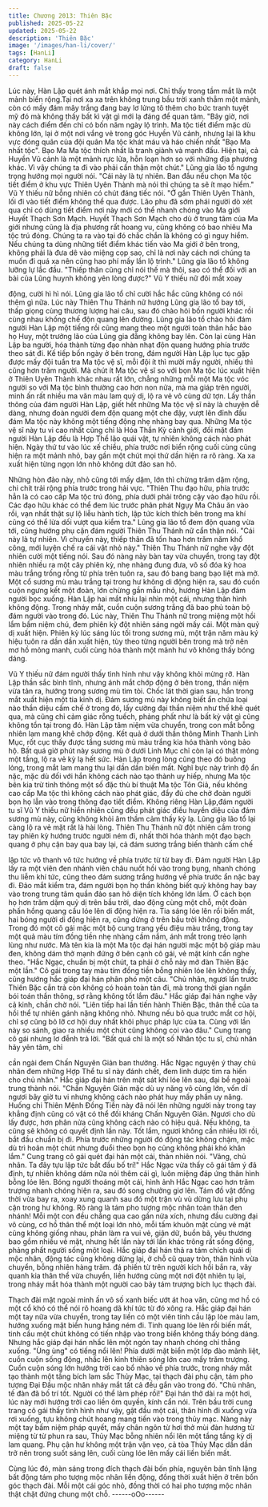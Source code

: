 ```yaml
---
title: Chương 2013: Thiên Bặc
published: 2025-05-22
updated: 2025-05-22
description: 'Thiên Bặc'
image: '/images/han-li/cover/'
tags: [HanLi]
category: HanLi
draft: false
---
```


Lúc này, Hàn Lập quét ánh mắt khắp mọi nơi.
Chỉ thấy trong tầm mắt là một mảnh biển rộng.Tại nơi xa xa trên
không trung bầu trời xanh thẳm một mảnh, còn có mấy đám mây
trắng đang bay lơ lửng tô thêm cho bức tranh tuyệt mỹ đó mà
không thấy bất kì vật gì mới lạ đáng để quan tâm.
"Bây giờ, nơi này cách điểm đến chỉ có bốn năm ngày lộ trình. Ma
tộc tiết điểm mặc dù không lớn, lại ở một nơi vắng vẻ trong góc
Huyền Vũ cảnh, nhưng lại là khu vực đóng quân của đội quân Ma
tộc khát máu và háo chiến nhất "Bạo Ma nhất tộc". Bạo Ma Ma
tộc thích nhất là tranh giành và mạnh đấu. Hiện tại, cả Huyền Vũ
cảnh là một mảnh rực lửa, hỗn loạn hơn so với những địa phương
khác. Vì vậy chúng ta đi vào phải cẩn thận một chút." Lũng gia lão
tổ ngưng trọng hướng mọi người nói.
"Cái này là tự nhiên. Ban đầu nếu chọn Ma tộc tiết điểm ở khu
vực Thiên Uyên Thành mà nói thì chúng ta sẽ ít mạo hiểm." Vũ Y
thiếu nữ bỗng nhiên có chút đáng tiếc nói.
"Ở gần Thiên Uyên Thành, lối đi vào tiết điểm không thể qua
được. Lão phu đã sớm phái người dò xét qua chỉ có dùng tiết
điểm nơi này mới có thể nhanh chóng vào Ma giới Huyết Thạch
Sơn Mạch. Huyết Thạch Sơn Mạch cho dù ở trung tâm của Ma
giới nhưng cũng là địa phương rất hoang vu, cũng không có bao
nhiêu Ma tộc trú đóng. Chúng ta ra vào tại đó chắc chắn là không
có gì nguy hiểm. Nếu chúng ta dùng những tiết điểm khác tiến
vào Ma giới ở bên trong, không phải là đưa dê vào miệng cọp
sao, chỉ là nơi này cách nơi chúng ta muốn đi quá xa nên cũng
hao phí mấy lần lộ trình." Lũng gia lão tổ không lưỡng lự lắc đầu.
"Thiếp thân cũng chỉ nói thế mà thôi, sao có thể đối với an bài của
Lũng huynh không yên lòng được?" Vũ Y thiếu nữ đôi mắt xoay

động, cười hì hì nói.
Lũng gia lão tổ chỉ cười hắc hắc cũng không có nói thêm gì nữa.
Lúc này Thiên Thu Thánh nữ hướng Lũng gia lão tổ bay tới, thấp
giọng cùng thương lượng hai câu, sau đó chào hỏi bốn người
khác rồi cùng nhau khống chế độn quang lên đường.
Lũng gia lão tổ chào hỏi đám người Hàn Lập một tiếng rồi cũng
mang theo một người toàn thân hắc bào họ Huy, một trưởng lão
của Lũng gia đằng không bay lên.
Còn lại cùng Hàn Lập ba người, hóa thành từng đạo nhàn nhạt
độn quang hướng phía trước theo sát đi.
Kế tiếp bốn ngày ở bên trong, đám người Hàn Lập lục tục gặp
được mấy đội tuần tra Ma tộc vệ sĩ, mỗi đội ít thì mười mấy
người, nhiều thì cũng hơn trăm người.
Mà chút ít Ma tộc vệ sĩ so với bọn Ma tộc lúc xuất hiện ở Thiên
Uyên Thành khác nhau rất lớn, chẳng những mỗi một Ma tộc vóc
người so với Ma tộc bình thường cao hơn non nửa, mà ma giáp
trên người, minh ấn rất nhiều ma văn màu lam quỷ dị, lộ ra vẻ vô
cùng dử tợn.
Lấy thần thông của đám người Hàn Lập, giết hết những Ma tộc vệ
sĩ này là chuyện dễ dàng, nhưng đoàn người đem độn quang một
che đậy, vượt lên đỉnh đầu đám Ma tộc này không một tiếng động
nhẹ nhàng bay qua.
Những Ma tộc vệ sĩ này tu vi cao nhất cũng chỉ là Hóa Thần Kỳ
cảnh giới, đối mặt đám người Hàn Lập đều là Hợp Thể lão quái
vật, tự nhiên không cách nào phát hiện.
Ngày thứ tư vào lúc xế chiều, phía trước nơi biển rộng cuối cùng
cũng hiện ra một mảnh nhỏ, bay gần một chút mọi thứ dần hiện ra
rõ ràng.
Xa xa xuất hiện từng ngọn lớn nhỏ không dứt đảo san hô.

Những hòn đảo này, nhỏ cũng tới mấy dặm, lớn thì chừng trăm
dặm rộng, chi chít trải rộng phía trước trong hải vực.
"Thiên Thu đạo hữu, phía trước hẳn là có cao cấp Ma tộc trú
đóng, phía dưới phải trông cậy vào đạo hữu rồi. Các đạo hữu
khác có thể đem lúc trước phân phát Ngụy Ma Châu ăn vào rồi,
vạn nhất thật sự lộ liễu hành tích, lập tức kích thích bên trong ma
khí cũng có thể lừa dối vượt qua kiểm tra." Lũng gia lão tổ đem
độn quang vừa tới, cũng hướng phụ cận đám người Thiên Thu
Thánh nữ cẩn thận nói.
"Cái này là tự nhiên. Vì chuyến này, thiếp thân đã tốn hao hơn
trăm năm khổ công, mới luyện chế ra cái vật nhỏ này." Thiên Thu
Thánh nữ nghe vậy đột nhiên cười một tiếng nói.
Sau đó nàng này bàn tay vừa chuyển, trong tay đột nhiên nhiều ra
một cây phiên kỳ, nhẹ nhàng đung đưa, vô số đóa kỳ hoa màu
trắng trống rỗng từ phía trên tuôn ra, sau đó bang bang bạo liệt
mà mở.
Một cổ sương mù màu trắng tại trong hư không di động hiện ra,
sau đó cuồn cuộn ngưng kết một đoàn, lớn chừng gần mẫu nhỏ,
hướng Hàn Lập đám người bọc xuống.
Hàn Lập hai mắt nhíu lại nhìn một cái, nhưng thân hình không
động.
Trong nháy mắt, cuồn cuộn sương trắng đã bao phủ toàn bộ đám
người vào trong đó.
Lúc này, Thiên Thu Thánh nữ trong miệng một hồi lẩm bẩm niệm
chú, đem phiên kỳ đột nhiên sáng ngời mấy cái.
Một màn quỷ dị xuất hiện.
Phiên kỳ lúc sáng lúc tối trong sương mù, một trận năm màu ký
hiệu tuôn ra dần dần xuất hiện, tùy theo từng người bên trong mà
trở nên mơ hồ mỏng manh, cuối cùng hóa thành một mảnh hư vô
không thấy bóng dáng.

Vũ Y thiếu nữ đám người thấy tình hình như vậy không khỏi
mừng rỡ.
Hàn Lập thần sắc bình tĩnh, nhưng ánh mắt chớp động ở bên
trong, thần niệm vừa tản ra, hướng trong sương mù tìm tòi.
Chốc lát thời gian sau, hắn trong mắt xuất hiện một tia kinh dị.
Đám sương mù này không biết ẩn chứa loại nào thần diệu cấm
chế ở trong đó, lấy cường đại thần niệm như thế khẽ quét qua,
mà cũng chỉ cảm giác rỗng tuếch, phảng phất như là bất kỳ vật gì
cũng không tồn tại trong đó.
Hàn Lập tâm niệm vừa chuyển, trong con mắt bỗng nhiên lam
mang khẽ chớp động.
Kết quả ở dưới thần thông Minh Thanh Linh Mục, rốt cục thấy
được tầng sương mù màu trắng kia hóa thành vòng bảo hộ.
Bất quá giờ phút này sương mù ở dưới Linh Mục chỉ còn lại có
thật mỏng một tầng, lộ ra vẻ kỳ lạ hết sức.
Hàn Lập trong lòng cũng theo đó buông lỏng, trong mắt lam mang
thu lại dần dần biến mất.
Nghĩ bực này trình độ ẩn nặc, mặc dù đối với hắn không cách nào
tạo thành uy hiếp, nhưng Ma tộc bên kia trừ tinh thông một số đặc
thù bí thuật Ma tộc Tôn Giả, nếu không cao cấp Ma tộc thì không
cách nào phát giác, đầy đủ che chở đoàn người bọn họ lẫn vào
trong thông đạo tiết điểm.
Không riêng Hàn Lập,đám người tu sĩ Vũ Y thiếu nữ hiển nhiên
cũng đều phát giác điều huyền diệu của đám sương mù này, cũng
không khỏi âm thầm cảm thấy kỳ lạ.
Lũng gia lão tổ lại càng lộ ra vẻ mặt rất là hài lòng.
Thiên Thu Thánh nữ đột nhiên cầm trong tay phiên kỳ hướng
trước người ném đi, nhất thời hóa thành một đạo bạch quang ở
phụ cận bay qua bay lại, cả đám sương trắng biến thành cấm chế

lập tức vô thanh vô tức hướng về phía trước từ từ bay đi.
Đám người Hàn Lập lấy ra một viên đen nhánh viên châu nuốt hồi
vào trong bụng, nhanh chóng thu liễm khí tức, cũng theo đám
sương trắng hướng về phía trước ẩn nặc bay đi.
Đảo mắt kiểm tra, đám người bọn họ thần không biết quỷ không
hay bay vào trong trung tâm quần đảo san hô diện tích không lớn
lắm.
Ở cách bọn họ hơn trăm dặm quỷ dị trên bầu trời, dao động cùng
một chỗ, một đoàn phấn hồng quang cầu lóe lên di động hiện ra.
Tia sáng lóe lên rồi biến mất, hai bóng người di động hiện ra,
cũng dừng ở trên bầu trời không động.
Trong đó một cô gái mặc một bộ cung trang yểu điệu màu trắng,
trong tay một quả màu tím đồng tiền nhẹ nhàng cầm nắm, ánh
mắt trong trẻo lạnh lùng như nước.
Mà tên kia là một Ma tộc đại hán người mặc một bộ giáp màu
đen, không dám thở mạnh đứng ở bên cạnh cô gái, vẻ mặt kính
cẩn nghe theo.
"Hắc Ngạc, chuẩn bị một chút, ta phải ở chỗ này mở đàn Thiên
Bặc một lần." Cô gái trong tay màu tím đồng tiền bỗng nhiên lóe
lên không thấy, cũng hướng hắc giáp đại hán phân phó một câu.
"Chủ nhân, ngươi lần trước Thiên Bặc cắn trả còn không có hoàn
toàn tản đi, mà trong thời gian ngắn bói toán thần thông, sợ rằng
không tốt lắm đâu." Hắc giáp đại hán nghe vậy cả kinh, chần chờ
nói.
"Liên tiếp hai lần tiến hành Thiên Bặc, thân thể của ta hồi thể tự
nhiên gánh nặng không nhỏ. Nhưng nếu bỏ qua trước mắt cơ hội,
chỉ sợ cũng bỏ lỡ cơ hội duy nhất khôi phục pháp lực của ta. Cùng
với lần này so sánh, giao ra nhiều một chút cũng không coi vào
đâu." Cung trang cô gái nhưng lơ đễnh trả lời.
"Bất quá chỉ là một số Nhân tộc tu sĩ, chủ nhân hãy yên tâm, chỉ

cần ngài đem Chấn Nguyên Giản ban thưởng. Hắc Ngạc nguyện
ý thay chủ nhân đem những Hợp Thể tu sĩ này đánh chết, đem
linh dược tìm ra hiến cho chủ nhân." Hắc giáp đại hán trên mặt
sát khí lóe lên sau, đại bề ngoài trung thành nói.
"Chấn Nguyên Giản mặc dù uy năng vô cùng lớn, vốn dĩ ngươi
bây giờ tu vi nhưng không cách nào phát huy mấy phần uy năng.
Huống chi Thiên Mệnh Đồng Tiền này đã nói lên những người này
trong tay khẳng định cũng có vật có thể đối kháng Chấn Nguyên
Giản. Ngươi cho dù lấy được, hơn phân nửa cũng không cách
nào có hiệu quả. Nếu không, ta cũng sẽ không có quyết định lần
này. Tốt lắm, ngươi không cần nhiều lời rồi, bắt đầu chuẩn bị đi.
Phía trước những người đó động tác không chậm, mặc dù trì
hoãn một chút nhưng đuổi theo bọn họ cũng không phải khó khăn
lắm." Cung trang cô gái quét đại hán một cái, thản nhiên nói.
"Vâng, chủ nhân. Ta đây tựu lập tức bắt đầu bố trí!" Hắc Ngạc
vừa thấy cô gái tâm ý đã định, tự nhiên không dám nữa nói thêm
cái gì, luôn miệng đáp ứng thân hình bỗng lóe lên.
Bóng người thoáng một cái, hình ảnh Hắc Ngạc cao hơn trăm
trượng nhanh chóng hiện ra, sau đó song chưởng giơ lên.
Tám đồ vật đồng thời vừa bay ra, xoay xung quanh sau đó một
trận vù vù dừng lưu tại phụ cận trong hư không.
Rõ ràng là tám pho tượng mộc nhân toàn thân đen nhánh!
Mỗi một con đều chẳng qua cao gần nửa xích, nhưng đầu cường
đại vô cùng, cơ hồ thân thể một loại lớn nhỏ, mỗi tấm khuôn mặt
cùng vẻ mặt cũng không giống nhau, phân làm ra vui vẻ, giận dữ,
buồn bã, yêu thương bao gồm nhiều vẻ mặt, nhưng hết lần này
tới lần khác trông rất sống động, phảng phất người sống một loại.
Hắc giáp đại hán thả ra tám chích quái dị mộc nhân, động tác
cũng không dừng lại, ở chỗ cũ quay tròn, thân hình vừa chuyển,
bỗng nhiên hàng trăm. đá phiến từ trên người kích hồi bắn ra, vây
quanh kia thân thể vừa chuyển, liền hướng cùng một nơi đột
nhiên tụ lại, trong nháy mắt hóa thành một người cao bảy tám
trượng bích lục thạch đài.

Thạch đài mặt ngoài minh ấn vô số xanh biếc ướt át hoa văn,
cũng mơ hồ có một cổ khó có thể nói rõ hoang dã khí tức từ đó
xông ra.
Hắc giáp đại hán một tay nữa vừa chuyển, trong tay liền có một
viên tinh cầu lập lòe màu lam, hướng xuống mặt biển hung hăng
ném đi.
Tinh quang lóe lên rồi biến mất, tinh cầu một chút không có tiến
nhập vào trong biển không thấy bóng dáng.
Nhưng hắc giáp đại hán nhấc lên một ngón tay nhanh chóng chỉ
thẳng xuống.
"Ùng ùng" có tiếng nổi lên!
Phía dưới mặt biển một lớp đào mãnh liệt, cuồn cuộn sống động,
nhấc lên kinh thiên sóng lớn cao mấy trăm trượng.
Cuồn cuộn sóng lớn hướng trời cao bổ nhào về phía trước, trong
nháy mắt tạo thành một tầng bích lam sắc Thủy Mạc, tại thạch đài
phụ cận, tám pho tượng Đại Đầu mộc nhân nháy mắt tất cả đều
gắn vào trong đó.
"Chủ nhân, tế đàn đã bố trí tốt. Người có thể làm phép rồi!" Đại
hán thở dài ra một hơi, lúc này mới hướng trời cao liền ôm quyền,
kính cẩn nói.
Trên bầu trời cung trang cô gái thấy tình hình như vậy, gật đầu
một cái, thân hình đi xuống vừa rơi xuống, tựu không chút hoang
mang tiến vào trong thủy mạc.
Nàng này một tay bấm niệm pháp quyết, mấy chân ngôn từ hơi
thở mùi đàn hương từ miệng từ từ phun ra sau, Thủy Mạc bỗng
nhiên nổi lên một tầng tầng kỳ dị lam quang.
Phụ cận hư không một trận vặn vẹo, cả tòa Thủy Mạc dần dần trở
nên trong suốt sáng lên, cuối cùng lóe lên mấy cái liền biến mất.

Cùng lúc đó, màn sáng trong đích thạch đài bốn phía, nguyên bản
tĩnh lặng bất động tám pho tượng mộc nhân liền động, đồng thời
xuất hiện ở trên bốn góc thạch đài.
Mỗi một cái góc nhỏ, đồng thời có hai pho tượng mộc nhân thật
chặt đứng chung một chỗ.
------oOo------
